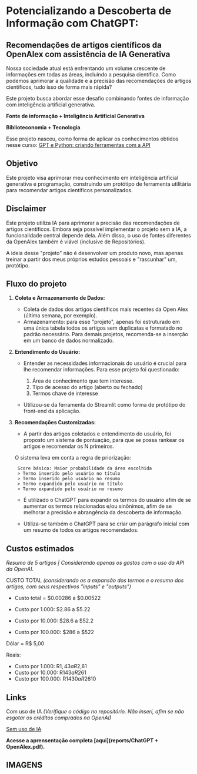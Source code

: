 # Potencializando a Descoberta de Informação com ChatGPT:
## Recomendações de artigos científicos da OpenAlex com assistência de IA Generativa


Nossa sociedade atual está enfrentando um volume crescente de informações em todas as áreas, incluindo a pesquisa científica. Como podemos aprimorar a qualidade e a precisão das recomendações de artigos científicos, tudo isso de forma mais rápida? 

Este projeto busca abordar esse desafio combinando fontes de informação com inteligência artificial generativa.


**Fonte de informação + Inteligência Artificial Generativa**

**Biblioteconomia + Tecnologia**

Esse projeto nasceu, como forma de aplicar os conhecimentos obtidos nesse curso:
[GPT e Python: criando ferramentas com a API](https://www.alura.com.br/curso-online-gpt-python-criando-ferramentas-api)

## Objetivo

Este projeto visa aprimorar meu conhecimento em inteligência artificial generativa e programação, construindo um protótipo de ferramenta utilitária para recomendar artigos científicos personalizados.

## Disclaimer

Este projeto utiliza IA para aprimorar a precisão das recomendações de artigos científicos. Embora seja possível implementar o projeto sem a IA, a funcionalidade central depende dela. Além disso, o uso de fontes diferentes da OpenAlex também é viável (inclusive de Repositórios).

A ideia desse "projeto" não é desenvolver um produto novo, mas apenas treinar a partir dos meus próprios estudos pessoais e "rascunhar" um, protótipo. 

## Fluxo do projeto

1. **Coleta e Armazenamento de Dados:**
    - Coleta de dados dos artigos científicos mais recentes da Open Alex (última semana, por exemplo).
    - Armazenamento: para esse "projeto", apenas foi estruturado em uma única tabela todos os artigos sem duplicatas e formatado no padrão necessário. Para demais projetos, recomenda-se a inserção em um banco de dados normalizado.

2. **Entendimento do Usuário:**
    - Entender as necessidades informacionais do usuário é crucial para lhe recomendar informações. Para esse projeto foi questionado:

        1. Área de conhecimento que tem interesse.
        2. Tipo de acesso do artigo (aberto ou fechado)
        3. Termos chave de interesse

    - Utilizou-se da ferramenta do Streamlit como forma de protótipo do front-end da aplicação.


3. **Recomendações Customizadas:**
    - A partir dos artigos coletados e entendimento do usuário, foi proposto um sistema de pontuação, para que se possa rankear os artigos e recomendar os N primeiros.

    O sistema leva em conta a regra de priorização:

        Score básico: Maior probabilidade da área escolhida 
        > Termo inserido pelo usuário no título
        > Termo inserido pelo usuário no resumo
        > Termo expandido pelo usuário no título
        > Termo expandido pelo usuário no resumo

    - É utilizado o ChatGPT para expandir os termos do usuário afim de se aumentar os termos relacionados e/ou sinônimos, afim de se melhorar a precisão e abrangência da descoberta de informação.

    - Utiliza-se também o ChatGPT para se criar um parágrafo inicial com um resumo de todos os artigos recomendados.





## Custos estimados
*Resumo de 5 artigos | Considerando apenas os gastos com o uso da API da OpenAI.*

CUSTO TOTAL 
*(considerando os a expansão dos termos e o resumo dos artigos, com seus respectivos "inputs" e "outputs")*

- Custo total = $0.00286 a $0.00522

- Custo por 1.000: $2.86 a $5.22
- Custo por 10.000: $28.6 a $52.2
- Custo por 100.000: $286 a $522


Dólar = R$ 5,00

Reais:
- Custo por 1.000: R$1,43 a R$2,61
- Custo por 10.000: R$143 a R$261
- Custo por 100.000: R$1430 a R$2610

## Links

Com uso de IA 
*(Verifique o código no repositório. Não inseri, afim se não esgotar os créditos comprados na OpenAI)*

[Sem uso de IA](https://recomendador-artigos-openalex-gpt.streamlit.app/)

**Acesse a aprensentação completa [aqui](reports/ChatGPT + OpenAlex.pdf).**

## IMAGENS

